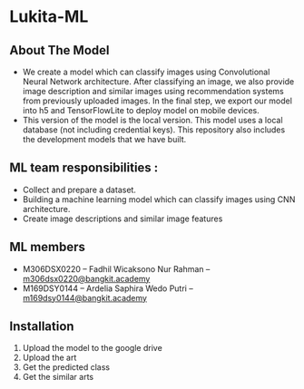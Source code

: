 # Lukita-ML

## About The Model
  - We create a model which can classify images using Convolutional Neural Network  architecture. After classifying an image, we also provide image description and  similar images using recommendation systems from previously uploaded images. In the final step, we export our model into h5 and TensorFlowLite to deploy model on mobile devices.
  - This version of the model is the local version. This model uses a local database (not including credential keys). This repository also includes the development models that we have built.

## ML team responsibilities : 
 - Collect and prepare a dataset.
 - Building a machine learning model which can classify images using CNN architecture.
 - Create image descriptions and similar image features

## ML members
  - M306DSX0220 – Fadhil Wicaksono Nur Rahman  – m306dsx0220@bangkit.academy
  - M169DSY0144 – Ardelia Saphira Wedo Putri     – m169dsy0144@bangkit.academy

## Installation
1. Upload the model to the google drive
2. Upload the art
3. Get the predicted class
4. Get the similar arts

